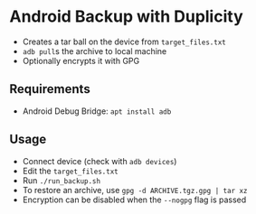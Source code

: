 Android Backup with Duplicity
=============================
* Creates a tar ball on the device from `target_files.txt`
* `adb pull`s the archive to local machine
* Optionally encrypts it with GPG

Requirements
------------
* Android Debug Bridge: `apt install adb`

Usage
-----
* Connect device (check with `adb devices`)
* Edit the `target_files.txt`
* Run `./run_backup.sh`
* To restore an archive, use `gpg -d ARCHIVE.tgz.gpg | tar xz`
* Encryption can be disabled when the `--nogpg` flag is passed
